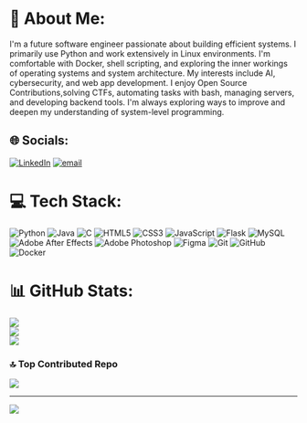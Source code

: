 # 💫 About Me:
I'm a future software engineer passionate about building efficient systems. I primarily use Python and work extensively in Linux environments. I'm comfortable with Docker, shell scripting, and exploring the inner workings of operating systems and system architecture. My interests include AI, cybersecurity, and web app development. I enjoy Open Source Contributions,solving CTFs, automating tasks with bash, managing servers, and developing backend tools. I'm always exploring ways to improve and deepen my understanding of system-level programming.


## 🌐 Socials:
[![LinkedIn](https://img.shields.io/badge/LinkedIn-%230077B5.svg?logo=linkedin&logoColor=white)](https://linkedin.com/in/s-murugan-31298b293) [![email](https://img.shields.io/badge/Email-D14836?logo=gmail&logoColor=white)](mailto:murugnn9@gmail.com) 

# 💻 Tech Stack:
![Python](https://img.shields.io/badge/python-3670A0?style=for-the-badge&logo=python&logoColor=ffdd54) ![Java](https://img.shields.io/badge/java-%23ED8B00.svg?style=for-the-badge&logo=openjdk&logoColor=white) ![C](https://img.shields.io/badge/c-%2300599C.svg?style=for-the-badge&logo=c&logoColor=white) ![HTML5](https://img.shields.io/badge/html5-%23E34F26.svg?style=for-the-badge&logo=html5&logoColor=white) ![CSS3](https://img.shields.io/badge/css3-%231572B6.svg?style=for-the-badge&logo=css3&logoColor=white) ![JavaScript](https://img.shields.io/badge/javascript-%23323330.svg?style=for-the-badge&logo=javascript&logoColor=%23F7DF1E) ![Flask](https://img.shields.io/badge/flask-%23000.svg?style=for-the-badge&logo=flask&logoColor=white) ![MySQL](https://img.shields.io/badge/mysql-4479A1.svg?style=for-the-badge&logo=mysql&logoColor=white) ![Adobe After Effects](https://img.shields.io/badge/Adobe%20After%20Effects-9999FF.svg?style=for-the-badge&logo=Adobe%20After%20Effects&logoColor=white) ![Adobe Photoshop](https://img.shields.io/badge/adobe%20photoshop-%2331A8FF.svg?style=for-the-badge&logo=adobe%20photoshop&logoColor=white) ![Figma](https://img.shields.io/badge/figma-%23F24E1E.svg?style=for-the-badge&logo=figma&logoColor=white) ![Git](https://img.shields.io/badge/git-%23F05033.svg?style=for-the-badge&logo=git&logoColor=white) ![GitHub](https://img.shields.io/badge/github-%23121011.svg?style=for-the-badge&logo=github&logoColor=white) ![Docker](https://img.shields.io/badge/docker-%230db7ed.svg?style=for-the-badge&logo=docker&logoColor=white)
# 📊 GitHub Stats:
![](https://github-readme-stats.vercel.app/api?username=murugnn&theme=holi&hide_border=false&include_all_commits=true&count_private=true)<br/>
![](https://nirzak-streak-stats.vercel.app/?user=murugnn&theme=holi&hide_border=false)<br/>
![](https://github-readme-stats.vercel.app/api/top-langs/?username=murugnn&theme=holi&hide_border=false&include_all_commits=true&count_private=true&layout=compact)

### 🔝 Top Contributed Repo
![](https://github-contributor-stats.vercel.app/api?username=murugnn&limit=5&theme=github_dark&combine_all_yearly_contributions=true)

---
[![](https://visitcount.itsvg.in/api?id=murugnn&icon=0&color=0)](https://visitcount.itsvg.in)

<!-- Proudly created with GPRM ( https://gprm.itsvg.in ) -->
